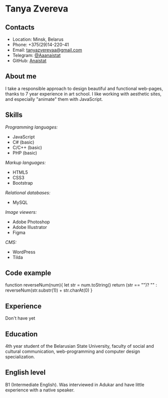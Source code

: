 # Tanya Zvereva
## Contacts
- Location: Minsk, Belarus
- Phone: +375(29)14-220-41
- Email: [tanyazverevaa@gmail.com](mailto:tanyazverevaa@gmail.com)
- Telegram: [@Aaanaistat](https://t.me/Aaanaistat)
- GitHub: [Anaistat](https://github.com/Anaistat)

## About me
I take a responsible approach to design beautiful and functional web-pages, thanks to 7 year experience in art school. I like working with aesthetic sites, and especially "animate" them with JavaScript.
## Skills
_Programming languages:_
- JavaScript
- C# (basic)
- C/C++ (basic)
- PHP (basic)

_Markup languages:_
- HTML5
- CSS3
- Bootstrap

_Relational databases:_
- MySQL

_Image viewers:_
- Adobe Photoshop
- Adobe Illustrator
- Figma

_CMS:_
- WordPress
- Tilda

## Code example

function reverseNum(num){
	let str = num.toString()
	return (str == "")? "" : reverseNum(str.substr(1)) + str.charAt(0)
}

## Experience
Don't have yet
## Education
4th year student of the Belarusian State University, faculty of social and cultural communication, web-programming and computer design specialization.
## English level
B1 (Intermediate English). Was interviewed in Adukar and have little experience with a native speaker.
